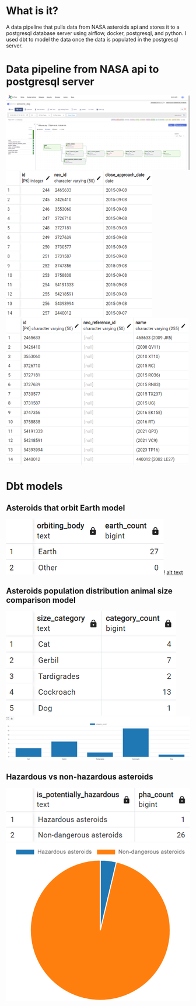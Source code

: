 # What is it?

A data pipeline that pulls data from NASA asteroids api and 
stores it to a postgresql database server using airflow, docker, postgresql, and python. I used dbt to model the data once the data is populated in the postgresql server.

# Data pipeline from NASA api to postgresql server 
![alt text](image.png) 
<img src="image-2.png" alt="alt text" width="400" height="400">
<img src="image-1.png" alt="alt text" width="500" height="400">

# Dbt models

## Asteroids that orbit Earth model
![alt text](image-11.png)! [alt text](image-8.png)
## Asteroids population distribution animal size comparison model
![alt text](image-12.png) ![alt text](image-7.png)
## Hazardous vs non-hazardous asteroids
![alt text](image-10.png) ![alt text](image-9.png)